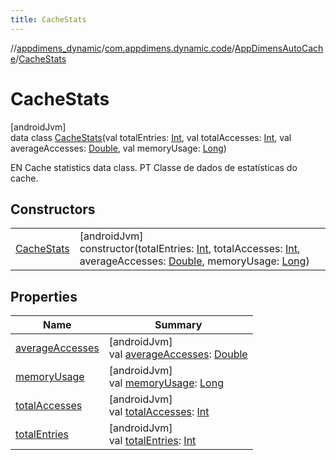 ```yaml
---
title: CacheStats
---
```

//[appdimens_dynamic](../../../../index.html)/[com.appdimens.dynamic.code](../../index.html)/[AppDimensAutoCache](../index.html)/[CacheStats](index.html)



# CacheStats



[androidJvm]\
data class [CacheStats](index.html)(val totalEntries: [Int](https://kotlinlang.org/api/core/kotlin-stdlib/kotlin/-int/index.html), val totalAccesses: [Int](https://kotlinlang.org/api/core/kotlin-stdlib/kotlin/-int/index.html), val averageAccesses: [Double](https://kotlinlang.org/api/core/kotlin-stdlib/kotlin/-double/index.html), val memoryUsage: [Long](https://kotlinlang.org/api/core/kotlin-stdlib/kotlin/-long/index.html))

EN Cache statistics data class. PT Classe de dados de estatísticas do cache.



## Constructors


| | |
|---|---|
| [CacheStats](-cache-stats.html) | [androidJvm]<br>constructor(totalEntries: [Int](https://kotlinlang.org/api/core/kotlin-stdlib/kotlin/-int/index.html), totalAccesses: [Int](https://kotlinlang.org/api/core/kotlin-stdlib/kotlin/-int/index.html), averageAccesses: [Double](https://kotlinlang.org/api/core/kotlin-stdlib/kotlin/-double/index.html), memoryUsage: [Long](https://kotlinlang.org/api/core/kotlin-stdlib/kotlin/-long/index.html)) |


## Properties


| Name | Summary |
|---|---|
| [averageAccesses](average-accesses.html) | [androidJvm]<br>val [averageAccesses](average-accesses.html): [Double](https://kotlinlang.org/api/core/kotlin-stdlib/kotlin/-double/index.html) |
| [memoryUsage](memory-usage.html) | [androidJvm]<br>val [memoryUsage](memory-usage.html): [Long](https://kotlinlang.org/api/core/kotlin-stdlib/kotlin/-long/index.html) |
| [totalAccesses](total-accesses.html) | [androidJvm]<br>val [totalAccesses](total-accesses.html): [Int](https://kotlinlang.org/api/core/kotlin-stdlib/kotlin/-int/index.html) |
| [totalEntries](total-entries.html) | [androidJvm]<br>val [totalEntries](total-entries.html): [Int](https://kotlinlang.org/api/core/kotlin-stdlib/kotlin/-int/index.html) |
